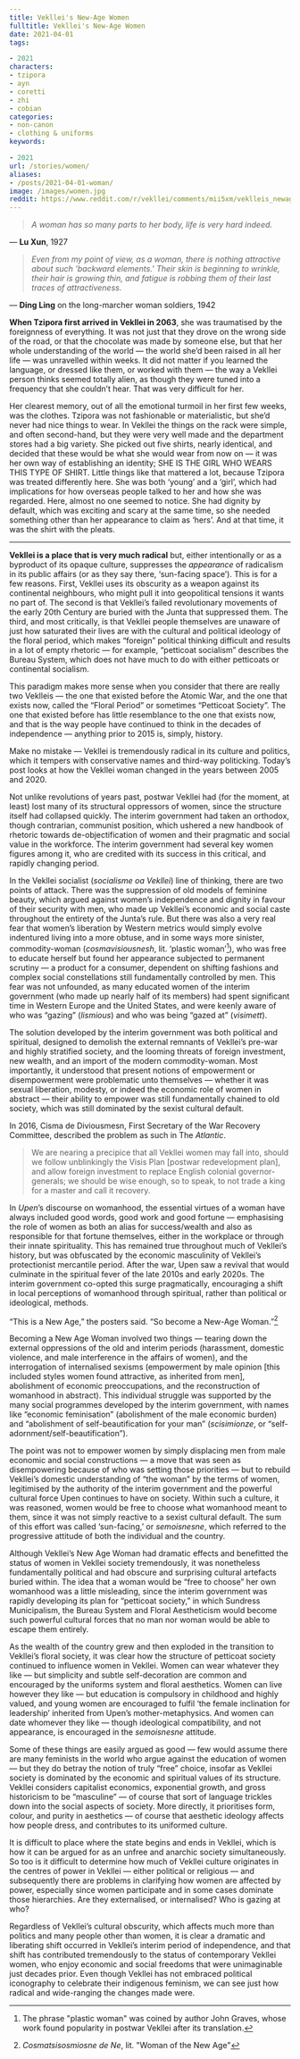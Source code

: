 ```yaml
---
title: Vekllei's New-Age Women
fulltitle: Vekllei's New-Age Women
date: 2021-04-01
tags:

- 2021
characters:
- tzipora
- ayn
- coretti
- zhi
- cobian
categories:
- non-canon
- clothing & uniforms
keywords:

- 2021
url: /stories/women/
aliases:
- /posts/2021-04-01-woman/
image: /images/women.jpg
reddit: https://www.reddit.com/r/vekllei/comments/mii5xm/veklleis_newage_women/
---
```

>*A woman has so many parts to her body, life is very hard indeed.*

— **Lu Xun**, 1927

>*Even from my point of view, as a woman, there is nothing attractive about such 'backward elements.' Their skin is beginning to wrinkle, their hair is growing thin, and fatigue is robbing them of their last traces of attractiveness.*

 — **Ding Ling** on the long-marcher woman soldiers, 1942

**When Tzipora first arrived in Vekllei in 2063**, she was traumatised by the foreignness of everything. It was not just that they drove on the wrong side of the road, or that the chocolate was made by someone else, but that her whole understanding of the world — the world she’d been raised in all her life — was unravelled within weeks. It did not matter if you learned the language, or dressed like them, or worked with them — the way a Vekllei person thinks seemed totally alien, as though they were tuned into a frequency that she couldn’t hear. That was very difficult for her.

Her clearest memory, out of all the emotional turmoil in her first few weeks, was the clothes. Tzipora was not fashionable or materialistic, but she’d never had nice things to wear. In Vekllei the things on the rack were simple, and often second-hand, but they were very well made and the department stores had a big variety. She picked out five shirts, nearly identical, and decided that these would be what she would wear from now on — it was her own way of establishing an identity; SHE IS THE GIRL WHO WEARS THIS TYPE OF SHIRT. Little things like that mattered a lot, because Tzipora was treated differently here. She was both ‘young’ and a ‘girl’, which had implications for how overseas people talked to her and how she was regarded. Here, almost no one seemed to notice. She had dignity by default, which was exciting and scary at the same time, so she needed something other than her appearance to claim as ‘hers’. And at that time, it was the shirt with the pleats.

---
**Vekllei is a place that is very much radical** but, either intentionally or as a byproduct of its opaque culture, suppresses the *appearance* of radicalism in its public affairs (or as they say there, ‘sun-facing space’). This is for a few reasons. First, Vekllei uses its obscurity as a weapon against its continental neighbours, who might pull it into geopolitical tensions it wants no part of. The second is that Vekllei’s failed revolutionary movements of the early 20th Century are buried with the Junta that suppressed them. The third, and most critically, is that Vekllei people themselves are unaware of just how saturated their lives are with the cultural and political ideology of the floral period, which makes “foreign” political thinking difficult and results in a lot of empty rhetoric — for example, “petticoat socialism” describes the Bureau System, which does not have much to do with either petticoats or continental socialism.

This paradigm makes more sense when you consider that there are really two Veklleis — the one that existed before the Atomic War, and the one that exists now, called the “Floral Period” or sometimes “Petticoat Society”. The one that existed before has little resemblance to the one that exists now, and that is the way people have continued to think in the decades of independence — anything prior to 2015 is, simply, history.

Make no mistake — Vekllei is tremendously radical in its culture and politics, which it tempers with conservative names and third-way politicking. Today’s post looks at how the Vekllei woman changed in the years between 2005 and 2020.

Not unlike revolutions of years past, postwar Vekllei had (for the moment, at least) lost many of its structural oppressors of women, since the structure itself had collapsed quickly. The interim government had taken an orthodox, though contrarian, communist position, which ushered a new handbook of rhetoric towards de-objectification of women and their pragmatic and social value in the workforce. The interim government had several key women figures among it, who are credited with its success in this critical, and rapidly changing period.

In the Vekllei socialist (*socialisme oa Vekllei*) line of thinking, there are two points of attack. There was the suppression of old models of feminine beauty, which argued against women’s independence and dignity in favour of their security with men, who made up Vekllei’s economic and social caste throughout the entirety of the Junta’s rule. But there was also a very real fear that women’s liberation by Western metrics would simply evolve indentured living into a more obtuse, and in some ways more sinister, commodity-woman (*cosmavisiousnesh*, lit. ‘plastic woman’[^1]), who was free to educate herself but found her appearance subjected to permanent scrutiny — a product for a consumer, dependent on shifting fashions and complex social constellations still fundamentally controlled by men. This fear was not unfounded, as many educated women of the interim government (who made up nearly half of its members) had spent significant time in Western Europe and the United States, and were keenly aware of who was “gazing” (*lismious*) and who was being “gazed at” (*visimett*).

The solution developed by the interim government was both political and spiritual, designed to demolish the external remnants of Vekllei’s pre-war and highly stratified society, and the looming threats of foreign investment, new wealth, and an import of the modern commodity-woman. Most importantly, it understood that present notions of empowerment or disempowerment were problematic unto themselves — whether it was sexual liberation, modesty, or indeed the economic role of women in abstract — their ability to empower was still fundamentally chained to old society, which was still dominated by the sexist cultural default.

In 2016, Cisma de Diviousmesn, First Secretary of the War Recovery Committee, described the problem as such in The *Atlantic*.

>We are nearing a precipice that all Vekllei women may fall into, should we follow unblinkingly the Visis Plan [postwar redevelopment plan], and allow foreign investment to replace English colonial governor-generals; we should be wise enough, so to speak, to not trade a king for a master and call it recovery.

In *Upen*’s discourse on womanhood, the essential virtues of a woman have always included good words, good work and good fortune — emphasising the role of women as both an alias for success/wealth and also as responsible for that fortune themselves, either in the workplace or through their innate spirituality. This has remained true throughout much of Vekllei’s history, but was obfuscated by the economic masculinity of Vekllei’s protectionist mercantile period. After the war, Upen saw a revival that would culminate in the spiritual fever of the late 2010s and early 2020s. The interim government co-opted this surge pragmatically, encouraging a shift in local perceptions of womanhood through spiritual, rather than political or ideological, methods.

“This is a New Age,” the posters said. “So become a New-Age Woman.”[^2]

Becoming a New Age Woman involved two things — tearing down the external oppressions of the old and interim periods (harassment, domestic violence, and male interference in the affairs of women), and the interrogation of internalised sexisms (empowerment by male opinion [this included styles women found attractive, as inherited from men], abolishment of economic preoccupations, and the reconstruction of womanhood in abstract). This individual struggle was supported by the many social programmes developed by the interim government, with names like “economic feminisation” (abolishment of the male economic burden) and “abolishment of self-beautification for your man” (*scisimionze*, or “self-adornment/self-beautification”).

The point was not to empower women by simply displacing men from male economic and social constructions — a move that was seen as disempowering because of who was setting those priorities —  but to rebuild Vekllei’s domestic understanding of “the woman” by the terms of women, legitimised by the authority of the interim government and the powerful cultural force Upen continues to have on society. Within such a culture, it was reasoned, women would be free to choose what womanhood meant to them, since it was not simply reactive to a sexist cultural default. The sum of this effort was called ‘sun-facing,’ or *semoisnesne*, which referred to the progressive attitude of both the individual and the country.

Although Vekllei’s New Age Woman had dramatic effects and benefitted the status of women in Vekllei society tremendously, it was nonetheless fundamentally political and had obscure and surprising cultural artefacts buried within. The idea that a woman would be “free to choose” her own womanhood was a little misleading, since the interim government was rapidly developing its plan for “petticoat society,” in which Sundress Municipalism, the Bureau System and Floral Aestheticism would become such powerful cultural forces that no man nor woman would be able to escape them entirely.

As the wealth of the country grew and then exploded in the transition to Vekllei’s floral society, it was clear how the structure of petticoat society continued to influence women in Vekllei. Women can wear whatever they like — but simplicity and subtle self-decoration are common and encouraged by the uniforms system and floral aesthetics. Women can live however they like — but education is compulsory in childhood and highly valued, and young women are encouraged to fulfil ‘the female inclination for leadership’ inherited from Upen’s mother-metaphysics. And women can date whomever they like — though ideological compatibility, and not appearance, is encouraged in the *semoisnesne* attitude.

Some of these things are easily argued as good — few would assume there are many feminists in the world who argue against the education of women — but they do betray the notion of truly “free” choice, insofar as Vekllei society is dominated by the economic and spiritual values of its structure. Vekllei considers capitalist economics, exponential growth, and gross historicism to be “masculine” — of course that sort of language trickles down into the social aspects of society. More directly, it prioritises form, colour, and purity in aesthetics — of course that aesthetic ideology affects how people dress, and contributes to its uniformed culture.

It is difficult to place where the state begins and ends in Vekllei, which is how it can be argued for as an unfree and anarchic society simultaneously. So too is it difficult to determine how much of Vekllei culture originates in the centres of power in Vekllei — either political or religious — and subsequently there are problems in clarifying how women are affected by power, especially since women participate and in some cases dominate those hierarchies. Are they externalised, or internalised? Who is gazing at who?

Regardless of Vekllei’s cultural obscurity, which affects much more than politics and many people other than women, it is clear a dramatic and liberating shift occurred in Vekllei’s interim period of independence, and that shift has contributed tremendously to the status of contemporary Vekllei women, who enjoy economic and social freedoms that were unimaginable just decades prior. Even though Vekllei has not embraced political iconography to celebrate their indigenous feminism, we can see just how radical and wide-ranging the changes made were.

[^1]: The phrase "plastic woman" was coined by author John Graves, whose work found popularity in postwar Vekllei after its translation.
[^2]: *Cosmatsisosmiosne de Ne*, lit. "Woman of the New Age"

